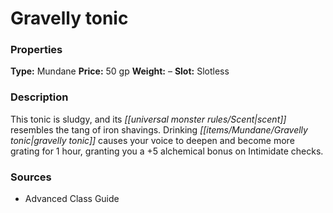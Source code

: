 ﻿---
Title: "Gravelly tonic"
Type: "Mundane"
Price: "50 gp"
Weight: "–"
Slot: "Slotless"
Description: |
  "This tonic is sludgy, and its scent resembles the tang of iron shavings. Drinking gravelly tonic causes your voice to deepen and become more grating for 1 hour, granting you a +5 alchemical bonus on Intimidate checks."
Sources: "['Advanced Class Guide']"
---

# Gravelly tonic

### Properties

**Type:** Mundane **Price:** 50 gp **Weight:** – **Slot:** Slotless

### Description

This tonic is sludgy, and its _[[universal monster rules/Scent|scent]]_ resembles the tang of iron shavings. Drinking _[[items/Mundane/Gravelly tonic|gravelly tonic]]_ causes your voice to deepen and become more grating for 1 hour, granting you a +5 alchemical bonus on Intimidate checks.

### Sources

* Advanced Class Guide